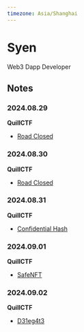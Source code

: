 ```yaml
---
timezone: Asia/Shanghai
---
```


# Syen

Web3 Dapp Developer

## Notes

<!-- Content_START -->

### 2024.08.29

**QuillCTF**

- [Road Closed](./Writeup/Syen/src/QuillCTF/RoadClosed/README.md)

### 2024.08.30

**QuillCTF**

- [Road Closed](./Writeup/Syen/src/QuillCTF/VIPBank/README.md)

### 2024.08.31

**QuillCTF**

- [Confidential Hash](./Writeup/Syen/src/QuillCTF/ConfidentialHash/README.md)

### 2024.09.01

**QuillCTF**

- [SafeNFT](./Writeup/Syen/src/QuillCTF/SafeNFT/README.md)

### 2024.09.02

**QuillCTF**

- [D31eg4t3](./Writeup/Syen/src/QuillCTF/D31eg4t3/D31eg4t3.sol)

<!-- Content_END -->
